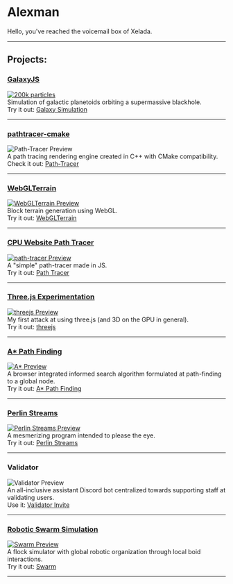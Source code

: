 # Alexman
Hello, you've reached the voicemail box of Xelada.

---

## Projects:

### <a href="https://github.com/Xeladarocks/galaxyjs/" target="blank">GalaxyJS</a>
<a href="https://xeladarocks.github.io/galaxyjs/" target="blank" id="img-wrap">
	<img alt="200k particles" src="https://github.com/Xeladarocks/galaxyjs/blob/master/imgs/ex2.png?raw=true">
</a>
<br>
Simulation of galactic planetoids orbiting a supermassive blackhole. <br />
Try it out: <a href="https://xeladarocks.github.io/galaxyjs/" target="blank">Galaxy Simulation</a>
<hr>


### <a href="https://github.com/Xeladarocks/pathtracer-cmake/" target="blank">pathtracer-cmake</a>
<a id="img-wrap">
	<img alt="Path-Tracer Preview" src="https://github.com/Xeladarocks/pathtracer-cmake/raw/master/imgs/Trophy3.png?raw=true">
</a>
<br>
A path tracing rendering engine created in C++ with CMake compatibility.<br />
Check it out: <a href="https://github.com/Xeladarocks/pathtracer-cmake/" target="blank">Path-Tracer</a>
<hr>


### <a href="https://github.com/Xeladarocks/WebGLTerrain/" target="blank">WebGLTerrain</a>
<a href="https://xeladarocks.github.io/WebGLTerrain/" target="blank" id="img-wrap">
	<img alt="WebGLTerrain Preview" src="https://github.com/Xeladarocks/WebGLTerrain/blob/master/imgs/example1.png?raw=true">
</a>
<br>
Block terrain generation using WebGL. <br />
Try it out: <a href="https://xeladarocks.github.io/WebGLTerrain/" target="blank">WebGLTerrain</a>
<hr>


### <a href="https://github.com/Xeladarocks/path&#45;tracer/" target="blank">CPU Website Path Tracer</a>
<a href="https://xeladarocks.github.io/path&#45;tracer/" target="blank" id="img-wrap">
	<img alt="path-tracer Preview" src="https://raw.githubusercontent.com/Xeladarocks/path-tracer/master/imgs/400p2500s%20(2).png">
</a>
<br>
A "simple" path-tracer made in JS. <br />
Try it out: <a href="https://xeladarocks.github.io/path&#45;tracer/" target="blank">Path Tracer</a>
<hr>


### <a href="https://github.com/Xeladarocks/threejs/" target="blank">Three.js Experimentation</a>
<a href="https://xeladarocks.github.io/threejs/" target="blank" id="img-wrap">
	<img alt="threejs Preview" src="https://github.com/Xeladarocks/threejs/blob/master/Screenshot%202021-08-06%20184747.png?raw=true">
</a>
<br>
My first attack at using three.js (and 3D on the GPU in general). <br />
Try it out: <a href="https://xeladarocks.github.io/threejs/" target="blank">threejs</a>
<hr>


### <a href="https://github.com/Xeladarocks/astar/" target="blank">A* Path Finding</a>
<a href="https://xeladarocks.github.io/astar/" target="blank" id="img-wrap">
	<img alt="A* Preview" src="https://github.com/Xeladarocks/astar/blob/master/imgs/Screenshot%202020-09-22%20125514.png?raw=true">
</a>
<br>
A browser integrated informed search algorithm formulated at path-finding to a global node. <br />
Try it out: <a href="https://xeladarocks.github.io/astar/" target="blank">A* Path Finding</a>
<hr>


### <a href="https://github.com/Xeladarocks/perlin_waves" target="blank">Perlin Streams</a>
<a href="https://xeladarocks.github.io/perlin_waves/" target="blank" id="img-wrap">
	<img alt="Perlin Streams Preview" src="https://github.com/Xeladarocks/perlin_waves/blob/master/imgs/Capture.PNG?raw=true">
</a>
<br>
A mesmerizing program intended to please the eye. <br />
Try it out: <a href="https://xeladarocks.github.io/perlin_waves/" target="blank">Perlin Streams</a>
<hr>


### <a>Validator</a>
<a id="img-wrap">
	<img alt="Validator Preview" src="https://i.imgur.com/LpOTyBV.png">
</a>
<br>
An all-inclusive assistant Discord bot centralized towards supporting staff at validating users.<br />
Use it: <a href="https://discord.com/api/oauth2/authorize?client_id=740630232037326878&permissions=537192513&scope=bot" target="blank">Validator Invite</a>
<hr>


### <a href="https://github.com/Xeladarocks/swarm/" target="blank">Robotic Swarm Simulation</a>
<a href="https://xeladarocks.github.io/swarm/" target="blank" id="img-wrap">
	<img alt="Swarm Preview" src="https://github.com/Xeladarocks/swarm/blob/master/imgs/download%20(15).png?raw=true">
</a>
<br>
A flock simulator with global robotic organization through local boid interactions.<br />
Try it out: <a href="https://xeladarocks.github.io/swarm/" target="blank">Swarm</a>
<hr>
